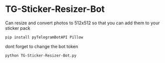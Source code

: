 # TG-Sticker-Resizer-Bot
Can resize and convert photos to 512x512 so that you can add them to your sticker pack



```pip install pyTelegramBotAPI Pillow```

dont forget to change the bot token


```python TG-Sticker-Resizer-Bot.py```




